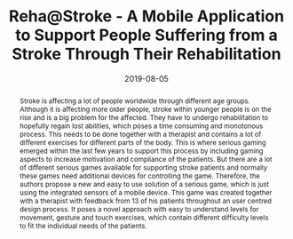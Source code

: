 ---
abstract: Stroke is affecting a lot of people worldwide through different age groups.
  Although it is affecting more older people, stroke within younger people is on the
  rise and is a big problem for the affected. They have to undergo rehabilitation
  to hopefully regain lost abilities, which poses a time consuming and monotonous
  process. This needs to be done together with a therapist and contains a lot of different
  exercises for different parts of the body. This is where serious gaming emerged
  within the last few years to support this process by including gaming aspects to
  increase motivation and compliance of the patients. But there are a lot of different
  serious games available for supporting stroke patients and normally these games
  need additional devices for controlling the game. Therefore, the authors propose
  a new and easy to use solution of a serious game, which is just using the integrated
  sensors of a mobile device. This game was created together with a therapist with
  feedback from 13 of his patients throughout an user centred design process. It poses
  a novel approach with easy to understand levels for movement, gesture and touch
  exercises, which contain different difficulty levels to fit the individual needs
  of the patients.
authors:
- René Baranyi
- Pawel Czech
- Florian Walcher
- Christoph Aigner
- Thomas Grechenig
date: '2019-08-05'
featured: false
links:
- name: Publik
  url: https://publik.tuwien.ac.at/showentry.php?ID=285701&lang=2
publication_types:
- '1'
publishDate: '2019-08-05'
title: Reha@Stroke - A Mobile Application to Support People Suffering from a Stroke
  Through Their Rehabilitation
url_pdf: ''
---